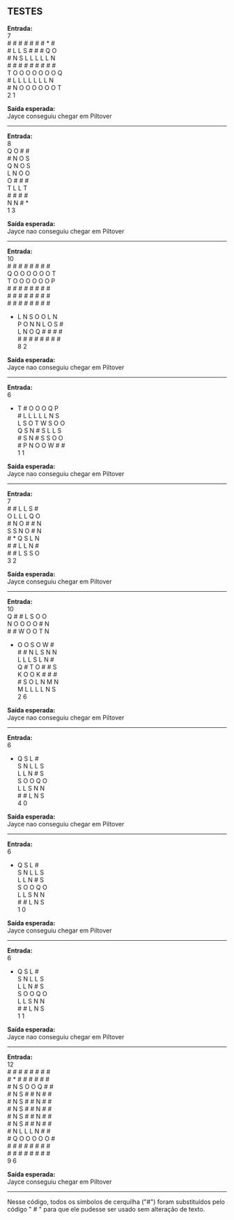 ## TESTES

<b>Entrada:</b><br>
7 <br>
&#35; &#35; &#35; &#35; &#35; &#35; &#35; * &#35; <br>
&#35; L L S &#35; &#35; &#35; Q O <br>
&#35; N S L L L L L N <br>
&#35; &#35; &#35; &#35; &#35; &#35; &#35; &#35; &#35; <br>
T O O O O O O O Q <br>
&#35; L L L L L L L N <br>
&#35; N O O O O O O T <br>
2 1

<b>Saída esperada:</b><br>
Jayce conseguiu chegar em Piltover
______________________________________________

<b>Entrada:</b><br>
8 <br>
Q O &#35; &#35; <br>
&#35; N O S <br>
Q N O S <br>
L N O O <br>
O &#35; &#35; &#35; <br>
T L L T <br>
&#35; &#35; &#35; &#35; <br>
N N &#35; * <br>
1 3 

<b>Saída esperada:</b><br>
Jayce nao conseguiu chegar em Piltover
______________________________________________

<b>Entrada:</b><br>
10 <br>
&#35; &#35; &#35; &#35; &#35; &#35; &#35; &#35; <br>
Q O O O O O O T <br>
T O O O O O O P <br>
&#35; &#35; &#35; &#35; &#35; &#35; &#35; &#35; <br>
&#35; &#35; &#35; &#35; &#35; &#35; &#35; &#35; <br>
&#35; &#35; &#35; &#35; &#35; &#35; &#35; &#35; <br>
* L N S O O L N <br>
P O N N L O S &#35; <br>
L N O Q &#35; &#35; &#35; &#35; <br>
&#35; &#35; &#35; &#35; &#35; &#35; &#35; &#35; <br>
8 2

<b>Saída esperada:</b><br>
Jayce nao conseguiu chegar em Piltover

______________________________________________

<b>Entrada:</b><br>
6 <br>
* T &#35; O O O Q P <br>
&#35; L L L L L N S <br>
L S O T W S O O <br>
Q S N &#35; S L L S <br>
&#35; S N &#35; S S O O <br>
&#35; P N O O W &#35; &#35; <br>
1 1

<b>Saída esperada:</b><br>
Jayce nao conseguiu chegar em Piltover
______________________________________________

<b>Entrada:</b><br>
7 <br>
&#35; &#35; L L S &#35; <br>
O L L L Q O <br>
&#35; N O &#35; &#35; N <br>
S S N O # N <br>
&#35; * Q S L N <br>
&#35; &#35; L L N &#35; <br>
&#35; &#35; L S S O <br>
3 2

<b>Saída esperada:</b><br>
Jayce conseguiu chegar em Piltover
______________________________________________

<b>Entrada:</b><br>
10 <br>
Q &#35; &#35; L S O O <br>
N O O O O &#35; N <br>
&#35; &#35; W O O T N <br>
* O O S O W &#35; <br>
&#35; &#35; N L S N N <br>
L L L S L N &#35; <br>
Q &#35; T O &#35; &#35; S <br>
K O O K &#35; &#35; &#35; <br>
&#35; S O L N M N <br>
M L L L L N S <br>
2 6

<b>Saída esperada:</b><br>
Jayce nao conseguiu chegar em Piltover
______________________________________________

<b>Entrada:</b><br>
6 <br>
* Q S L &#35; <br>
S N L L S <br>
L L N &#35; S <br>
S O O Q O <br>
L L S N N <br>
&#35; &#35; L N S <br>
4 0

<b>Saída esperada:</b><br>
Jayce nao conseguiu chegar em Piltover
______________________________________________

<b>Entrada:</b><br>
6 <br>
* Q S L &#35; <br>
S N L L S <br>
L L N &#35; S <br>
S O O Q O <br>
L L S N N <br>
&#35; &#35; L N S <br>
1 0

<b>Saída esperada:</b><br>
Jayce conseguiu chegar em Piltover
______________________________________________

<b>Entrada:</b><br>
6 <br>
* Q S L &#35; <br>
S N L L S <br>
L L N &#35; S <br>
S O O Q O <br>
L L S N N <br>
&#35; &#35; L N S <br>
1 1

<b>Saída esperada:</b><br>
Jayce nao conseguiu chegar em Piltover
______________________________________________

<b>Entrada:</b><br>
12 <br>
&#35; &#35; &#35; &#35; &#35; &#35; &#35; &#35; <br>
&#35; * &#35; &#35; &#35; &#35; &#35; &#35; <br>
&#35; N S O O Q &#35; &#35; <br>
&#35; N S &#35; &#35; N &#35; &#35; <br>
&#35; N S &#35; &#35; N &#35; &#35; <br>
&#35; N S &#35; &#35; N &#35; &#35; <br>
&#35; N S &#35; &#35; N &#35; &#35; <br>
&#35; N S &#35; &#35; N &#35; &#35; <br>
&#35; N L L L N &#35; &#35; <br>
&#35; Q O O O O O &#35; <br>
&#35; &#35; &#35; &#35; &#35; &#35; &#35; &#35; <br>
&#35; &#35; &#35; &#35; &#35; &#35; &#35; &#35; <br>
9 6

<b>Saída esperada:</b><br>
Jayce conseguiu chegar em Piltover
______________________________________________

Nesse código, todos os símbolos de cerquilha ("#") foram substituídos pelo código " &#35; " para que ele pudesse ser usado sem alteração de texto.

